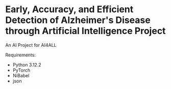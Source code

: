 # Early, Accuracy, and Efficient Detection of Alzheimer's Disease through Artificial Intelligence Project
An AI Project for AI4ALL

Requirements:
- Python 3.12.2
- PyTorch
- NiBabel
- json

